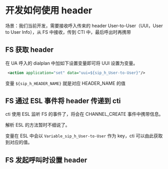 # 开发如何使用 header

场景：我们当前开发，需要接收呼入传来的 header User-to-User（UUI，User to User Info），从 FS 中接收，传到 CTI 中，最后呼出时再携带

## FS 获取 header

在 UA 呼入的 dialplan 中加如下设置变量即可将 UUI 设置为变量。

```xml
 <action application="set" data="uui=${sip_h_User-to-User}"/>
```

变量 `${sip_h_HEADER_NAME}` 就是对应 HEADER_NAME 的值

## FS 通过 ESL 事件将 header 传递到 cti

cti 使用 ESL 监听 FS 的事件了，将会在 CHANNEL_CREATE 事件中携带信息。

解析 ESL 的方法暂时不细说了。

变量在 ESL 中会以 `Variable_sip_h_User-to-User` 作为 key，cti 可以由此获取到对应的值。

## FS 发起呼叫时设置 header
